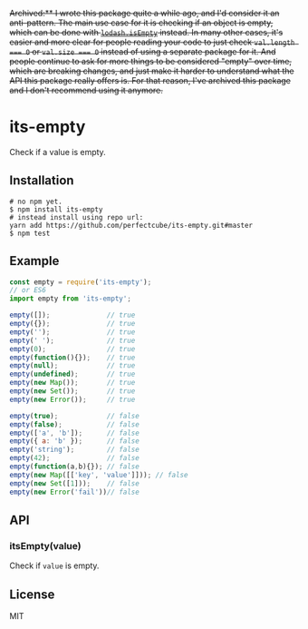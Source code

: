 
~~Archived:** I wrote this package quite a while ago, and I'd consider it an anti-pattern. The main use case for it is checking if an object is empty, which can be done with [`lodash.isEmpty`](https://lodash.com/docs/4.17.11#isEmpty) instead. In many other cases, it's easier and more clear for people reading your code to just check `val.length === 0` or `val.size === 0` instead of using a separate package for it. And people continue to ask for more things to be considered "empty" over time, which are breaking changes, and just make it harder to understand what the API this package really offers is. For that reason, I've archived this package and I don't recommend using it anymore.~~

# its-empty

  Check if a value is empty.

## Installation

```
# no npm yet.
$ npm install its-empty
# instead install using repo url:
yarn add https://github.com/perfectcube/its-empty.git#master
$ npm test
```

## Example

```js
const empty = require('its-empty');
// or ES6
import empty from 'its-empty';

empty([]);              // true
empty({});              // true
empty('');              // true
empty(' ');             // true
empty(0);               // true
empty(function(){});    // true
empty(null);            // true
empty(undefined);       // true
empty(new Map());       // true
empty(new Set());       // true
empty(new Error());     // true

empty(true);            // false
empty(false);           // false
empty(['a', 'b']);      // false
empty({ a: 'b' });      // false
empty('string');        // false
empty(42);              // false
empty(function(a,b){}); // false
empty(new Map([['key', 'value']])); // false
empty(new Set([1]));    // false
empty(new Error('fail'))// false
```

## API

### itsEmpty(value)

  Check if `value` is empty.

## License

  MIT
